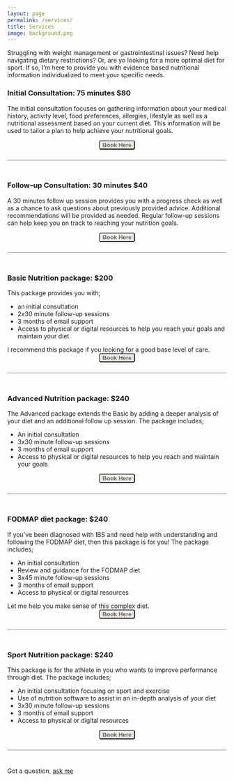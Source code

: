 ```yaml
---
layout: page
permalink: /services/
title: Services
image: background.png
---
```


<style>
button.service {
    border-radius: 4px;
    color: #676050;
    font-weight: bold;
}

button.service:hover {
    background-color: #5f5f5f;
    color: #ffffff;
}
</style>

Struggling with weight management or gastrointestinal issues? Need help navigating dietary restrictions? Or, are yo looking for a more optimal diet for sport. If so, I’m here to provide you with evidence based nutritional information individualized to meet your specific needs.

### Initial Consultation: 75 minutes $80

The initial consultation focuses on gathering information about your medical history, activity level, food preferences, allergies, lifestyle as well as a nutritional assessment based on your current diet. This information will be used to tailor a plan to help achieve your nutritional goals.
<div style="text-align:center">
<button class="service" onclick = "window.location.href='/contact.html?subject=Initial%20Consultation'">Book Here</button>
</div>
<br/>
<div style="display: block; margin-top: 0.5em; margin-bottom: 0.5em; margin-left: auto; margin-right: auto; border-style: inset; border-width: 1px;"></div><br/>

### Follow-up Consultation: 30 minutes $40
A 30 minutes follow up session provides you with a progress check as well as a chance to ask questions about previously provided advice. Additional recommendations will be provided as needed. Regular follow-up sessions can help keep you on track to reaching your nutrition goals.
<div style="text-align:center">
<button class="service" onclick = "window.location.href='/contact.html?subject=Follow-up'">Book Here</button>
</div>
<br/>
<div style="display: block; margin-top: 0.5em; margin-bottom: 0.5em; margin-left: auto; margin-right: auto; border-style: inset; border-width: 1px;"></div><br/>

### Basic Nutrition package: $200
This package provides you with;
<ul>
<li> an initial consultation</li>
<li>2x30 minute follow-up sessions</li>
<li>3 months of email support</li>
<li>Access to physical or digital resources to help you reach your goals and maintain your diet</li>
</ul>
I recommend this package if you looking for a good base level of care. 
<div style="text-align:center">
<button class="service" onclick = "window.location.href='/contact.html?subject=Basic%20Nutrition%20Package'">Book Here</button>
</div>
<br/>
<div style="display: block; margin-top: 0.5em; margin-bottom: 0.5em; margin-left: auto; margin-right: auto; border-style: inset; border-width: 1px;"></div><br/>

### Advanced Nutrition package: $240
The Advanced package extends the Basic by adding a deeper analysis of your diet and an additional follow up session. The package includes;
<ul>
<li>An initial consultation</li>
<li>3x30 minute follow-up sessions</li>
<li>3 months of email support</li>
<li>Access to physical or digital resources to help you reach and maintain your goals</li>
</ul>
<div style="text-align:center">
<button class="service" onclick = "window.location.href='/contact.html?subject=Advanced%20Nutrition%20Package'">Book Here</button>
</div>
<br/>
<div style="display: block; margin-top: 0.5em; margin-bottom: 0.5em; margin-left: auto; margin-right: auto; border-style: inset; border-width: 1px;"></div><br/>

### FODMAP diet package: $240
If you’ve been diagnosed with IBS and need help with understanding and following the FODMAP diet, then this package is for you! The package includes;
<ul>
<li>An initial consultation</li>
<li>Review and guidance for the FODMAP diet</li>
<li>3x45 minute follow-up sessions</li>
<li>3 months of email support</li>
<li>Access to physical or digital resources</li>
</ul>
Let me help you make sense of this complex diet. 
<div style="text-align:center">
<button class="service" onclick = "window.location.href='/contact.html?subject=FODMAP%20Diet'">Book Here</button>
</div>
<br/>
<div style="display: block; margin-top: 0.5em; margin-bottom: 0.5em; margin-left: auto; margin-right: auto; border-style: inset; border-width: 1px;"></div><br/>

### Sport Nutrition package:  $240
This package is for the athlete in you who wants to improve performance through diet. The package includes;
<ul>
<li>An initial consultation focusing on sport and exercise</li>
<li>Use of nutrition software to assist in an in-depth analysis of your diet</li>
<li>3x30 minute follow-up sessions</li>
<li>3 months of email support</li>
<li>Access to physical or digital resources</li>
</ul>
<div style="text-align:center">
<button class="service" onclick = "window.location.href='/contact.html?subject=Sport%20Nutrition%20Package'">Book Here</button>
</div>
<br/>
<div style="display: block; margin-top: 0.5em; margin-bottom: 0.5em; margin-left: auto; margin-right: auto; border-style: inset; border-width: 1px;"></div><br/>

Got a question, [ask me](/contact.html)


